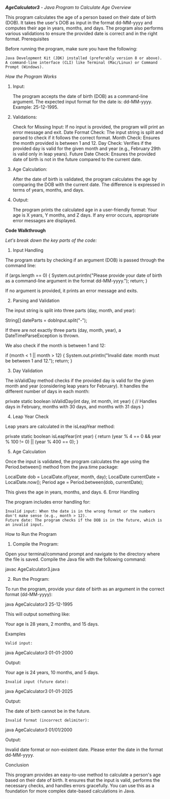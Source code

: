 ***AgeCalculator3** - Java Program to Calculate Age*
*Overview*

This program calculates the age of a person based on their date of birth (DOB). It takes the user's DOB as input in the format dd-MM-yyyy and computes their age in years, months, and days. The program also performs various validations to ensure the provided date is correct and in the right format.
Prerequisites

Before running the program, make sure you have the following:

    Java Development Kit (JDK) installed (preferably version 8 or above).
    A command-line interface (CLI) like Terminal (Mac/Linux) or Command Prompt (Windows).

*How the Program Works*
1. Input:

    The program accepts the date of birth (DOB) as a command-line argument.
    The expected input format for the date is: dd-MM-yyyy.
    Example: 25-12-1995.

2. Validations:

    Check for Missing Input: If no input is provided, the program will print an error message and exit.
    Date Format Check: The input string is split and parsed to check if it follows the correct format.
    Month Check: Ensures the month provided is between 1 and 12.
    Day Check: Verifies if the provided day is valid for the given month and year (e.g., February 29th is valid only in leap years).
    Future Date Check: Ensures the provided date of birth is not in the future compared to the current date.

3. Age Calculation:

    After the date of birth is validated, the program calculates the age by comparing the DOB with the current date.
    The difference is expressed in terms of years, months, and days.

4. Output:

    The program prints the calculated age in a user-friendly format:
        Your age is X years, Y months, and Z days.
    If any error occurs, appropriate error messages are displayed.

**Code Walkthrough**

*Let's break down the key parts of the code:*

1. Input Handling

The program starts by checking if an argument (DOB) is passed through the command line:

if (args.length == 0) {
    System.out.println("Please provide your date of birth as a command-line argument in the format dd-MM-yyyy.");
    return;
}

If no argument is provided, it prints an error message and exits.

2. Parsing and Validation

The input string is split into three parts (day, month, and year):

String[] dateParts = dobInput.split("-"); 

If there are not exactly three parts (day, month, year), a DateTimeParseException is thrown.

We also check if the month is between 1 and 12:

if (month < 1 || month > 12) {
    System.out.println("Invalid date: month must be between 1 and 12.");
    return;
}

3. Day Validation

The isValidDay method checks if the provided day is valid for the given month and year (considering leap years for February). It handles the different number of days in each month:

private static boolean isValidDay(int day, int month, int year) {
    // Handles days in February, months with 30 days, and months with 31 days
}

4. Leap Year Check

Leap years are calculated in the isLeapYear method:

private static boolean isLeapYear(int year) {
    return (year % 4 == 0 && year % 100 != 0) || (year % 400 == 0);
}

5. Age Calculation

Once the input is validated, the program calculates the age using the Period.between() method from the java.time package:

LocalDate dob = LocalDate.of(year, month, day);
LocalDate currentDate = LocalDate.now();
Period age = Period.between(dob, currentDate);

This gives the age in years, months, and days.
6. Error Handling

The program includes error handling for:

    Invalid input: When the date is in the wrong format or the numbers don't make sense (e.g., month > 12).
    Future date: The program checks if the DOB is in the future, which is an invalid input.

How to Run the Program
1. Compile the Program:

Open your terminal/command prompt and navigate to the directory where the file is saved. Compile the Java file with the following command:

javac AgeCalculator3.java

2. Run the Program:

To run the program, provide your date of birth as an argument in the correct format (dd-MM-yyyy):

java AgeCalculator3 25-12-1995

This will output something like:

Your age is 28 years, 2 months, and 15 days.

Examples

    Valid input:

java AgeCalculator3 01-01-2000

Output:

Your age is 24 years, 10 months, and 5 days.

    Invalid input (future date):

java AgeCalculator3 01-01-2025

Output:

The date of birth cannot be in the future.

    Invalid format (incorrect delimiter):

java AgeCalculator3 01/01/2000

Output:

Invalid date format or non-existent date. Please enter the date in the format dd-MM-yyyy.

Conclusion

This program provides an easy-to-use method to calculate a person's age based on their date of birth. It ensures that the input is valid, performs the necessary checks, and handles errors gracefully. You can use this as a foundation for more complex date-based calculations in Java.
